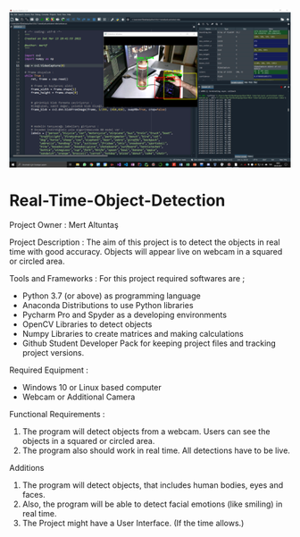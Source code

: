 ![photo](https://github.com/mertfozzy/Real-Time-Object-Detection/blob/main/webcam%20test%202.png?raw=true)
# Real-Time-Object-Detection

Project Owner : Mert Altuntaş

Project Description : The aim of this project is to detect the objects in real time with good accuracy. Objects will appear live on webcam in a squared or circled area.


Tools and Frameworks :
For this project required softwares are ;
-	Python 3.7 (or above) as programming language
-	Anaconda Distributions to use Python libraries
-	Pycharm Pro and Spyder as a developing environments
-	OpenCV Libraries to detect objects
-	Numpy Libraries to create matrices and making calculations
-	Github Student Developer Pack for keeping project files and tracking project versions.


Required Equipment :
-	Windows 10 or Linux based computer
-	Webcam or Additional Camera


Functional Requirements :
1.	The program will detect objects from a webcam. Users can see the objects in a squared or circled area.
2.	The program also should work in real time. All detections have to be live.


Additions 
1.	The program will detect objects, that includes human bodies, eyes and faces.
2.	Also, the program will be able to detect facial emotions (like smiling) in real time.
3.	The Project might have a User Interface. (If the time allows.)
